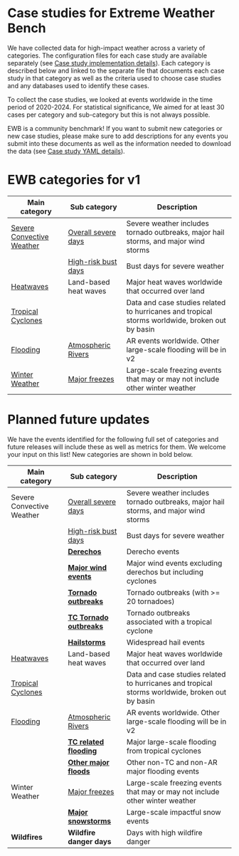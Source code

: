 # Case studies for Extreme Weather Bench

We have collected data for high-impact weather across a variety of categories. The configuration files for each case study are available separately (see [Case study implementation details](CaseStudyYamlDetails.md)). Each category is described below and linked to the separate file that documents each case study in that category as well as the criteria used to choose case studies and any databases used to identify these cases. 

To collect the case studies, we looked at events worldwide in the time period of 2020-2024. For statistical significance, We aimed for at least 30 cases per category and sub-category but this is not always possible.

EWB is a community benchmark!  If you want to submit new categories or new case studies,  please make sure to add descriptions for any events you submit into these documents as well as  the information needed to download the data (see [Case study YAML details]( CaseStudyYamlDetails.md)).  

# EWB categories for v1 

| Main category     | Sub category          | Description                                         |
|-------------------|-----------------------|-----------------------------------------------------|
| [Severe Convective Weather](ConvectiveWx.md)    | [Overall severe days](SevereBustDays.md)   | Severe weather includes tornado outbreaks, major hail storms, and major wind storms  |
|                   | [High-risk bust days](SevereBustDays.md)   | Bust days for severe weather                        |
| [Heatwaves](Heatwaves.md)         | Land-based heat waves | Major heat waves worldwide that occurred over land  |
| [Tropical Cyclones](TropicalCyclones.md) |                       | Data and case studies related to hurricanes and tropical storms worldwide, broken out by basin       |
| [Flooding](Flooding.md)          | [Atmospheric Rivers](AtmosphericRivers.md)    | AR events worldwide. Other large-scale flooding will be in v2     |
| [Winter Weather](WinterWeather.md)    | [Major freezes](FreezeEvents.md)  | Large-scale freezing events that may or may not include other winter weather |

# Planned future updates

We have the events identified for the following full set of categories and future releases will include these as well as metrics for them. We welcome your input on this list! New categories are shown in bold below.


 Main category     | Sub category         | Description                                            |
|-------------------|---------------------|--------------------------------------------------------|
| Severe Convective Weather    | [Overall severe days](SevereBustDays.md)   | Severe weather includes tornado outbreaks, major hail storms, and major wind storms  |
|                   | [High-risk bust days](SevereBustDays.md)   | Bust days for severe weather                         |
|                   | [**Derechos**](Derechos.md)          | Derecho events                                       |
|                   | [**Major wind events**](WindEvents.md) | Major wind events excluding derechos but including cyclones  |
|                   | [**Tornado outbreaks**](TornadoOutbreaks.md) | Tornado outbreaks (with >= 20 tornadoes)             |
|                   | [**TC Tornado outbreaks**](TCTornadoOutbreaks.md) | Tornado outbreaks associated with a tropical cyclone            |
|                   | [**Hailstorms**](Hailstorms.md)        | Widespread hail events                               |
| [Heatwaves](Heatwaves.md)         | Land-based heat waves | Major heat waves worldwide that occurred over land   |
| [Tropical Cyclones](TropicalCyclones.md) |                       | Data and case studies related to hurricanes and tropical storms worldwide, broken out by basin       |
| [Flooding](Flooding.md)          | [Atmospheric Rivers](AtmosphericRivers.md)    | AR events worldwide. Other large-scale flooding will be in v2     |
|                   | [**TC related flooding**](TCFloods.md)| Major large-scale flooding from tropical cyclones   |
|                   | [**Other major floods**](OtherFloods.md) | Other non-TC and non-AR major flooding events       |
| Winter Weather    | [Major freezes](FreezeEvents.md)         | Large-scale freezing events that may or may not include other winter weather |
|                   | [**Major snowstorms**]((SnowEvents.md))  | Large-scale impactful snow events                    |
| **Wildfires**     | **Wildfire danger days**  | Days with high wildfire danger                   |
